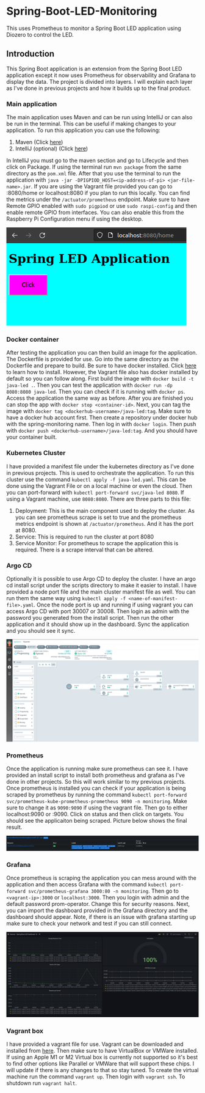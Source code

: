 # Spring-Boot-LED-Monitoring
This uses Prometheus to monitor a Spring Boot LED application using Diozero to control the LED.

## Introduction

This Spring Boot application is an extension from the Spring Boot LED application except it now uses Prometheus for observability and Grafana to display the data. The project is divided into layers. I will explain each layer as I've done in previous projects and how it builds up to the final product. 


### Main application

The main application uses Maven and can be run using IntelliJ or can also be run in the terminal. This can be useful if making changes to your application. To run this application you can use the following:
1. Maven (Click [here](https://maven.apache.org/download.cgi))
2. IntelliJ (optional) (Click [here](https://www.jetbrains.com/idea/download/#section=linux))

In IntelliJ you must go to the maven section and go to Lifecycle and then click on Package. If using the terminal run `mvn package` from the same directory as the `pom.xml` file. After that you use the terminal to run the application with `java -jar -DPIGPIOD_HOST=<ip-address-of-pi> <jar-file-name>.jar`. If you are using the Vagrant file provided you can go to <vagrant-ip-address>:8080/home or localhost:8080 if you plan to run this locally. You can find the metrics under the `/actuator/prometheus` endpoint. Make sure to have Remote GPIO enabled with `sudo pigpiod` or use `sudo raspi-config` and then enable remote GPIO from interfaces. You can also enable this from the Raspberry Pi Configuration menu if using the desktop.

![app](https://github.com/sentairanger/Spring-Boot-LED-Monitoring/blob/main/images/led.png)


### Docker container

After testing the application you can then build an image for the application. The Dockerfile is provided for use. Go into the same directory as the Dockerfile and prepare to build. Be sure to have docker installed. Click [here](https://docs.docker.com/get-docker/) to learn how to install. However, the Vagrant file also has docker installed by default so you can follow along. First build the image with `docker build -t java-led .`. Then you can test the application with `docker run -dp 8080:8080 java-led`. Then you can check  if it is running with `docker ps`. Access the application the same way as before. After you are finished you can stop the app with `docker stop <container-id>`. Next, you can tag the image with `docker tag <dockerhub-username>/java-led:tag`. Make sure to have a docker hub account first. Then create a repository under docker hub with the spring-monitoring name. Then log in with `docker login`. Then push with `docker push <dockerhub-username>/java-led:tag`. And you should have your container built.

### Kubernetes Cluster

I have provided a manifest file under the kubernetes directory as I've done in previous projects. This is used to orchestrate the application. To run this cluster use the command `kubectl apply -f java-led.yaml`. This can be done using the Vagrant File or on a local machine or even the cloud. Then you can port-forward with `kubectl port-forward svc/java-led 8080`. If using a Vagrant machine, use `8080:8080`. There are three parts to this file:
1. Deployment: This is the main component used to deploy the cluster. As you can see prometheus scrape is set to true and the prometheus metrics endpoint is shown at `/actuator/prometheus`. And it has the port at 8080. 
2. Service: This is required to run the cluster at port 8080
3. Service Monitor: For prometheus to scrape the application this is required. There is a scrape interval that can be altered.

### Argo CD

Optionally it is possible to use Argo CD to deploy the cluster. I have an argo cd install script under the scripts directory to make it easier to install. I have provided a node port file and the main cluster manifest file as well. You can run them the same way using `kubectl apply -f <name-of-manifest-file>.yaml`. Once the node port is up and running if using vagrant you can access Argo CD with port 30007 or 30008. Then login as admin with the password you generated from the install script. Then run the other application and it should show up in the dashboard. Sync the application and you should see it sync.

![argocd](https://github.com/sentairanger/Spring-Boot-LED-Monitoring/blob/main/images/argocd.png)

### Prometheus

Once the application is running make sure prometheus can see it. I have provided an install script to install both prometheus and grafana as I've done in other projects. So this will work similar to my previous projects. Once prometheus is installed you can check if your application is being scraped by prometheus by running the command `kubectl port-forward svc/prometheus-kube-prometheus-prometheus 9090 -n monitoring`. Make sure to change it as `9090:9090` if using the vagrant file. Then go to either localhost:9090 or <vagrant-ip-address>:9090. Click on status and then click on targets. You should see the applicaiton being scraped. Picture below shows the final result.

![prometheus](https://github.com/sentairanger/Spring-Boot-LED-Monitoring/blob/main/images/prometheus.png)

### Grafana

Once prometheus is scraping the application you can mess around with the application and then access Grafana with the command `kubectl port-forward svc/prometheus-grafana 3000:80 -n monitoring`. Then go to `<vagrant-ip>:3000` or `localhost:3000`. Then you login with admin and the default password prom-operator. Change this for security reasons. Next, you can import the dashboard provided in the Grafana directory and the dashboard should appear. Note, if there is an issue with grafana starting up make sure to check your network and test if you can still connect.

![grafana](https://github.com/sentairanger/Spring-Boot-LED-Monitoring/blob/main/images/dashboard.png)


### Vagrant box

I have provided a vagrant file for use. Vagrant can be downloaded and installed from [here](https://www.vagrantup.com/downloads). Then make sure to have VirtualBox or VMWare installed. If using an Apple M1 or M2 Virtual box is currently not supported so it's best to find other options like Parallel or VMWare that will support these chips. I will update if there is any changes to that so stay tuned. To create the virtual machine run the command `vagrant up`. Then login with `vagrant ssh`. To shutdown run `vagrant halt`.



